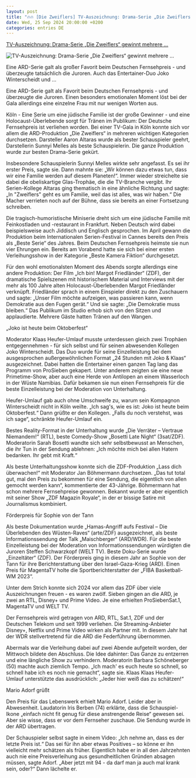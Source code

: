 ```yaml
---
layout: post
title: "🔥🔥 [Die Zweiflers] TV-Auszeichnung: Drama-Serie „Die Zweiflers“ gewinnt mehrere ..."
date: Wed, 25 Sep 2024 20:00:00 +0200
categories: entries DE
---
```

[TV-Auszeichnung: Drama-Serie „Die Zweiflers“ gewinnt mehrere ...](https://www.mz.de/panorama/drama-serie-die-zweiflers-gewinnt-mehrere-fernsehpreise-3922780)

![TV-Auszeichnung: Drama-Serie „Die Zweiflers“ gewinnt mehrere ...](https://bmg-images.forward-publishing.io/2024/09/25/fb18f350-8c5b-47bb-a497-6fc5f4cfbba4.jpeg?rect=0%2C107%2C2048%2C1152&w=1024)

Eine ARD-Serie galt als großer Favorit beim Deutschen Fernsehpreis - und überzeugte tatsächlich die Juroren. Auch das Entertainer-Duo Joko Winterscheidt und ...

Eine ARD-Serie galt als Favorit beim Deutschen Fernsehpreis - und überzeugte die Juroren. Einen besonders emotionalen Moment löst bei der Gala allerdings eine einzelne Frau mit nur wenigen Worten aus.

Köln - Eine Serie um eine jüdische Familie ist der große Gewinner - und eine Holocaust-Überlebende sorgt für Tränen im Publikum: Der Deutsche Fernsehpreis ist verliehen worden. Bei einer TV-Gala in Köln konnte sich vor allem die ARD-Produktion „Die Zweiflers“ in mehreren wichtigen Kategorien durchsetzen. Darsteller Aaron Altaras wurde als bester Schauspieler geehrt, Darstellerin Sunnyi Melles als beste Schauspielerin. Die ganze Produktion wurde zur besten Drama-Serie gekürt.

Insbesondere Schauspielerin Sunnyi Melles wirkte sehr angefasst. Es sei ihr erster Preis, sagte sie. Dann mahnte sie: „Wir können dazu etwas tun, dass wir eine Familie werden auf diesem Planeten!“. Immer wieder streichelte sie dabei die obeliskartige Glas-Trophäe, die die TV-Branche vergibt. Ihr Serien-Kollege Altaras ging thematisch in eine ähnliche Richtung und sagte: „In "Zweiflers" geht es um Familie, weil das ist alles, was wir haben.“ Die Macher verrieten noch auf der Bühne, dass sie bereits an einer Fortsetzung schreiben.

Die tragisch-humoristische Miniserie dreht sich um eine jüdische Familie mit Feinkostladen und -restaurant in Frankfurt. Neben Deutsch wird dabei beispielsweise auch Jiddisch und Englisch gesprochen. Im April gewann die Produktion beim Internationalen Serien-Festival in Cannes bereits den Preis als „Beste Serie“ des Jahres. Beim Deutschen Fernsehpreis heimste sie nun vier Ehrungen ein. Bereits am Vorabend hatte sie sich bei einer ersten Verleihungsshow in der Kategorie „Beste Kamera Fiktion“ durchgesetzt.

Für den wohl emotionalsten Moment des Abends sorgte allerdings eine andere Produktion: Der Film „Ich bin! Margot Friedländer“ (ZDF), der dramatische Spielszenen mit historischem Material und Interviews mit der mehr als 100 Jahre alten Holocaust-Überlebenden Margot Friedländer verknüpft. Friedländer sprach in einem Einspieler direkt zu den Zuschauern und sagte: „Unser Film möchte aufzeigen, was passieren kann, wenn Demokratie aus den Fugen gerät.“ Und sie sagte: „Die Demokratie muss bleiben.“ Das Publikum im Studio erhob sich von den Sitzen und applaudierte. Mehrere Gäste hatten Tränen auf den Wangen.

„Joko ist heute beim Oktoberfest“

Moderator Klaas Heufer-Umlauf musste unterdessen gleich zwei Trophäen entgegennehmen - für sich selbst und für seinen abwesenden Kollegen Joko Winterscheidt. Das Duo wurde für seine Einzelleistung bei dem ausgesprochen außergewöhnlichen Format „24 Stunden mit Joko & Klaas“ ausgezeichnet. Dabei hatten die Entertainer einen ganzen Tag lang das Programm von ProSieben gekapert. Unter anderem zeigten sie eine neue Primetime-Show, aber auch eine Herde von Antilopen an einem Wasserloch in der Wüste Namibias. Dafür bekamen sie nun einen Fernsehpreis für die beste Einzelleistung bei der Moderation von Unterhaltung.

Heufer-Umlauf gab auch ohne Umschweife zu, warum sein Kompagnon Winterscheidt nicht in Köln weilte. „Ich sag's, wie es ist: Joko ist heute beim Oktoberfest.“ Dann grüßte er den Kollegen. „Falls du noch verstehst, was ich sage“, schränkte Heufer-Umlauf ein.

Bestes Reality-Format in der Unterhaltung wurde „Die Verräter – Vertraue Niemandem!“ (RTL), beste Comedy-Show „Bosetti Late Night“ (3sat/ZDF). Moderatorin Sarah Bosetti wandte sich sehr selbstbewusst an Menschen, die ihr Tun in der Sendung ablehnen: „Ich möchte mich bei allen Hatern bedanken. Ihr gebt mit Kraft.“

Als beste Unterhaltungsshow konnte sich die ZDF-Produktion „Lass dich überwachen!“ mit Moderator Jan Böhmermann durchsetzen. „Das tut total gut, mal den Preis zu bekommen für eine Sendung, die eigentlich von allen gemocht werden kann“, kommentierte der 43-Jährige. Böhmermann hat schon mehrere Fernsehpreise gewonnen. Bekannt wurde er aber eigentlich mit seiner Show „ZDF Magazin Royale“, in der er bissige Satire mit Journalismus kombiniert.

Förderpreis für Sophie von der Tann

Als beste Dokumentation wurde „Hamas-Angriff aufs Festival – Die Überlebenden des Wüsten-Raves“ (arte/ZDF) ausgezeichnet, als beste Informationssendung der Talk „Maischberger“ (ARD/WDR). Für die beste Einzelleistung bei der Moderation von Informationssendungen würdigten die Juroren Steffen Schwarzkopf (WELT TV). Beste Doku-Serie wurde „Einzeltäter“ (ZDF). Der Förderpreis ging in diesem Jahr an Sophie von der Tann für ihre Berichterstattung über den Israel-Gaza-Krieg (ARD). Einen Preis für MagentaTV holte die Sportberichterstatter der „FIBA Basketball-WM 2023“.

Unter dem Strich konnte sich 2024 vor allem das ZDF über viele Auszeichnungen freuen - es waren zwölf. Sieben gingen an die ARD, je zwei an RTL, Disney+ und Prime Video. Je eine erhielten ProSiebenSat.1, MagentaTV und WELT TV.

Der Fernsehpreis wird getragen von ARD, RTL, Sat.1, ZDF und der Deutschen Telekom und seit 1999 verliehen. Die Streaming-Anbieter Disney+, Netflix und Prime Video wirken als Partner mit. In diesem Jahr hat der WDR stellvertretend für die ARD die Federführung übernommen.

Abermals war die Verleihung dabei auf zwei Abende aufgeteilt worden, der Mittwoch bildete den Abschluss. Die Idee dahinter: Das Ganze zu entzerren und eine längliche Show zu verhindern. Moderatorin Barbara Schöneberger (50) machte auch ziemlich Tempo. „Ich mach' es euch heute so schnell, so schnell habe ich es noch nie gemacht“, sagte sie. Klaas Klaas Heufer-Umlauf unterstützte das ausdrücklich: „Jeder hier weiß das zu schätzen!“

Mario Adorf grüßt

Den Preis für das Lebenswerk erhielt Mario Adorf. Leider aber in Abwesenheit. Laudatorin Iris Berben (74) erklärte, dass die Schauspiel-Ikone „einfach nicht fit genug für diese anstrengende Reise“ gewesen sei. Aber sie wisse, dass er vor dem Fernseher zuschaue. Die Sendung wurde in der ARD übertragen.

Der Schauspieler selbst sagte in einem Video: „Ich nehme an, dass es der letzte Preis ist.“ Das sei für ihn aber etwas Positives – so könne er ihn vielleicht mehr schätzen als früher. Eigentlich habe er in all den Jahrzehnten auch nie eine Preisverleihung aus gesundheitlichen Gründen absagen müssen, sagte Adorf. „Aber jetzt mit 94 - da darf man ja auch mal krank sein, oder?“ Dann lächelte er.

